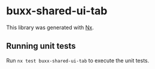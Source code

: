 # buxx-shared-ui-tab

This library was generated with [Nx](https://nx.dev).

## Running unit tests

Run `nx test buxx-shared-ui-tab` to execute the unit tests.

